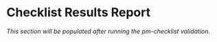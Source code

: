 # Checklist Results Report

*This section will be populated after running the pm-checklist validation.*
